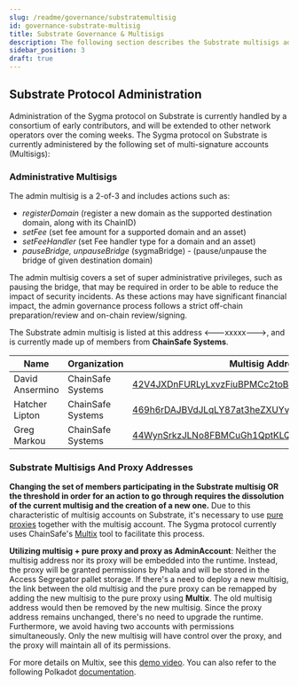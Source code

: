 ```yaml
---
slug: /readme/governance/substratemultisig
id: governance-substrate-multisig
title: Substrate Governance & Multisigs
description: The following section describes the Substrate multisigs administrating the Sygma protocol.
sidebar_position: 3
draft: true
---
```


## Substrate Protocol Administration

Administration of the Sygma protocol on Substrate is currently handled by a consortium of early contributors, and will be extended to other network operators over the coming weeks. The Sygma protocol on Substrate is currently administered by the following set of multi-signature accounts (Multisigs):

### Administrative Multisigs 

The admin multisig is a 2-of-3 and includes actions such as:
- *registerDomain* (register a new domain as the supported destination domain, along with its ChainID)
- *setFee* (set fee amount for a supported domain and an asset)
- *setFeeHandler* (set Fee handler type for a domain and an asset)
- *pauseBridge, unpauseBridge* (sygmaBridge) - (pause/unpause the bridge of given destination domain)

The admin multisig covers a set of super administrative privileges, such as pausing the bridge, that may be required in order to be able to reduce the impact of security incidents. As these actions may have significant financial impact, the admin governance process follows a strict off-chain preparation/review and on-chain review/signing. 

The Substrate admin multisig is listed at this address <---xxxxx--->, and is currently made up of members from **ChainSafe Systems**.

| Name            | Organization      | Multisig Address                                                                                                      |
| --------------- | ----------------- | --------------------------------------------------------------------------------------------------------------------- |
| David Ansermino | ChainSafe Systems | [42V4JXDnFURLyLxvzFiuBPMCc2toBsrFVWUksG3B3T2vQRca](https://phala.subscan.io/account/42V4JXDnFURLyLxvzFiuBPMCc2toBsrFVWUksG3B3T2vQRca) |
| Hatcher Lipton  | ChainSafe Systems | [469h6rDAJBVdJLqLY87at3heZXUYvj5ZyxANz1wyKW1RcUTx](https://phala.subscan.io/account/469h6rDAJBVdJLqLY87at3heZXUYvj5ZyxANz1wyKW1RcUTx) |
| Greg Markou     | ChainSafe Systems | [44WynSrkzJLNo8FBMCuGh1QptKLQHGSJ5YYqEx7RhHaFQJLj](https://phala.subscan.io/account/44WynSrkzJLNo8FBMCuGh1QptKLQHGSJ5YYqEx7RhHaFQJLj) |

### Substrate Multisigs And Proxy Addresses

**Changing the set of members participating in the Substrate multisig OR the threshold in order for an action to go through requires the dissolution of the current multisig and the creation of a new one.** Due to this characteristic of multisig accounts on Substrate, it's necessary to use [pure proxies](https://wiki.polkadot.network/docs/learn-proxies#anonymous-proxy-pure-proxy) together with the multisig account. The Sygma protocol currently uses ChainSafe's [Multix](https://multix.chainsafe.io) tool to facilitate this process. 

**Utilizing multisig + pure proxy and proxy as AdminAccount**: Neither the multisig address nor its proxy will be embedded into the runtime. Instead, the proxy will be granted permissions by Phala and will be stored in the Access Segregator pallet storage. If there's a need to deploy a new multisig, the link between the old multisig and the pure proxy can be remapped by adding the new multisig to the pure proxy using **Multix**. The old multisig address would then be removed by the new multisig. Since the proxy address remains unchanged, there's no need to upgrade the runtime. Furthermore, we avoid having two accounts with permissions simultaneously. Only the new multisig will have control over the proxy, and the proxy will maintain all of its permissions.

For more details on Multix, see this [demo video](https://www.youtube.com/watch?v=APxPsawebJw). You can also refer to the following Polkadot [documentation](https://wiki.polkadot.network/docs/learn-account-multisig#multisig-with-multix-tool).